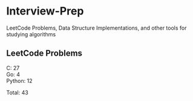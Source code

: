 # Interview-Prep
LeetCode Problems, Data Structure Implementations, and other tools for studying algorithms

## LeetCode Problems
C:      27<br/>
Go:     4<br/>
Python: 12<br/>

Total:  43
